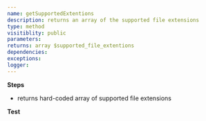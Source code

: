 ```yaml
---
name: getSupportedExtentions
description: returns an array of the supported file extensions
type: method
visitiblity: public
parameters: 
returns: array $supported_file_extentions
dependencies:
exceptions:
logger: 
---
```



**Steps**
- returns hard-coded array of supported file extensions 

**Test**

